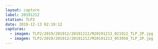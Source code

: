 ```yaml
---
layout: capture
label: 20191212
station: TLP2
date: 2019-12-13 02:19:12
capturas:
  - imagem: TLP2/2019/201912/20191212/M20191213_021912_TLP_2P.jpg
  - imagem: TLP2/2019/201912/20191212/M20191213_053958_TLP_2P.jpg
---
```

